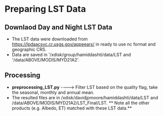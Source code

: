 # Preparing LST Data

Downlaod Day and Night LST Data  
-----------

* The LST data were downloaded from https://lpdaacsvc.cr.usgs.gov/appeears/ in ready to use nc format and geographic CRS.  
* Data are saved in '/xdisk/group/hamiddashti/data/LST and '/data/ABOVE/MODIS/MYD21A2'.

Processing
---------
* **preprocessing_LST.py** ----> Filter LST based on the quality flag, take the seasonal, monthly and annual mean. 
* The resulted files are in /xdisk/davidjpmoore/hamiddashti/data/LST and /data/ABOVE/MODIS/MYD21A2/LST_Final/LST.
** Note all the other products (e.g. Albedo, ET) matched with these LST data.**  
